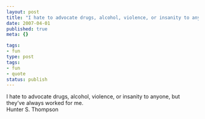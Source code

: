 ```yaml
---
layout: post
title: "I hate to advocate drugs, alcohol, violence, or insanity to anyone, but they\xE2\x80\x99ve always worked for me."
date: 2007-04-01
published: true
meta: {}

tags:
- fun
type: post
tags:
- fun
- quote
status: publish
---
```

I hate to advocate drugs, alcohol, violence, or insanity to anyone, but they&#8217;ve always worked for me.<br />Hunter S. Thompson
